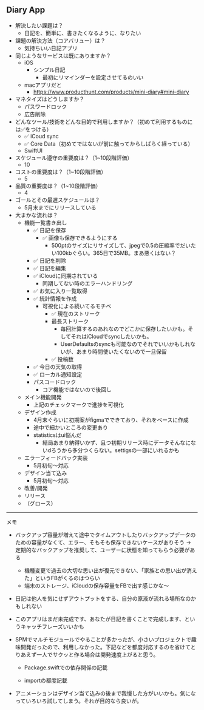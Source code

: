 ## Diary App

* 解決したい課題は？
  * 日記を、簡単に、書きたくなるように、なりたい
* 課題の解決方法（コアバリュー）は？
  * 気持ちいい日記アプリ
* 同じようなサービスは既にありますか？
  * iOS
    * シンプル日記
      * 最初にリマインダーを設定させてるのいい
  * macアプリだと
    * https://www.producthunt.com/products/mini-diary#mini-diary
* マネタイズはどうしますか？
  * パスワードロック
  * 広告削除
* どんなツール/技術をどんな目的で利用しますか？（初めて利用するものには✅をつける）
  * ✅ iCoud sync
  * ✅ Core Data（初めてではないが前に触ってからしばらく経っている）
  * SwiftUI
* スケジュール遵守の重要度は？（1~10段階評価）
  * 10
* コストの重要度は？（1~10段階評価）
  * 5
* 品質の重要度は？（1~10段階評価）
  * 4
* ゴールとその最遅スケジュールは？
  * 5月末までにリリースしている
* 大まかな流れは？
  * 機能一覧書き出し
    * ✅ 日記を保存
      * ✅ 画像も保存できるようにする
        * 500ptのサイズにリサイズして、jpegで0.5の圧縮率でだいたい100kbぐらい。365日で35MB。まあ悪くはない？
    * ✅ 日記を削除
    * ✅ 日記を編集
    * ✅ iCloudに同期されている
      * 同期してない時のエラーハンドリング
    * ✅ お気に入り一覧取得
    * ✅ 統計情報を作成
      * 可視化による続いてるモチベ
        * ✅ 現在のストリーク
        * 最長ストリーク
          * 毎回計算するのあれなのでどこかに保存したいかも。そしてそれはiCloudでsyncしたいかも。
          * UserDefaultsのsyncも可能なのでそれでいいかもしれないが、あまり時間使いたくないので一旦保留
        * ✅ 投稿数
    * ✅ 今日の天気の取得
    * ✅ ローカル通知設定
    * パスコードロック
      * コア機能ではないので後回し
  * メイン機能開発
    * 上記のチェックマークで進捗を可視化
  * デザイン作成
    * 4月末ぐらいに初期案がfigmaでできており、それをベースに作成
    * 途中で細かいところの変更あり
    * statisticsはui悩んだ
      * 結局あまり納得いかず、且つ初期リリース時にデータそんなにないdろうから多分つくらない。settigsの一部にいれるかも
  * エラーフィードバック実装
    * 5月初旬〜対応
  * デザイン当て込み
    * 5月初旬〜対応
  * 改善/開発
  * リリース
  * （グロース）

---

メモ

* バックアップ容量が増えて途中でタイムアウトしたりバックアップデータのための容量がなくて、エラー、そもそも保存できないケースがありそう
  → 定期的なバックアップを推奨して、ユーザーに状態を知ってもらう必要がある
  * 機種変更で過去の大切な思い出が復元できない、「家族との思い出が消えた」というFBがくるのはつらい
  * 端末のストレージ、iCloudの保存容量をFBで出す感じかな〜

* 日記は他人を気にせずアウトプットをする、自分の原液が流れる場所なのかもしれない

* このアプリはまだ未完成です、あなたが日記を書くことで完成します、というキャッチフレーズいいかも

* SPMでマルチモジュールでやることが多かったが、小さいプロジェクトで趣味開発だったので、利用しなかった。下記などを都度対応するのを省けてとりあえず一人でサクッと作る場合は開発速度上がると思う。

  * Package.swiftでの依存関係の記載

  * importの都度記載


* アニメーションはデザイン当て込みの後まで我慢した方がいいかも。気になっていろいろ試してしまう。それが目的なら良いが。